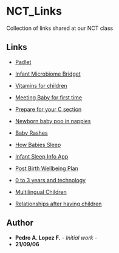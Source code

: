 # NCT_Links
Collection of links shared at our NCT class

## Links

* [Padlet](https://padlet.com/rachelpass02/m2askd7w815c)

* [Infant Microbiome Bridget](https://m.youtube.com/watch?feature=youtu.be&v=kL9CvS3BlNQ)

* [Vitamins for children](https://www.nhs.uk/conditions/baby/weaning-and-feeding/vitamins-for-children/)

* [Meeting Baby for first time](https://www.google.co.uk/amp/s/www.unicef.org.uk/babyfriendly/baby-friendly-resources/relationship-building-resources/meeting-baby-for-the-first-time-video/amp/)

* [Prepare for your C section](https://www.tommys.org/pregnancy-information/giving-birth/caesarean-section/how-prepare-your-c-section)

* [Newborn baby poo in nappies](https://www.nct.org.uk/baby-toddler/nappies-and-poo/newborn-baby-poo-nappies-what-expect)

* [Baby Rashes](https://www.nhs.uk/conditions/rashes-babies-and-children/)

* [How Babies Sleep](https://www.basisonline.org.uk/how-babies-sleep/)

* [Infant Sleep Info App](https://www.basisonline.org.uk/infant-sleep-info-app/)

* [Post Birth Wellbeing Plan](https://www.tommys.org/pregnancy-information/calculators-tools-resources/wellbeing-plan/pregnancy-and-post-birth-wellbeing-plan)

* [0 to 3 years and technology](https://wordsforlife.org.uk/activities/technology-babies-and-toddlers/)

* [Multilingual Children](https://raisingchildren.net.au/babies/connecting-communicating/bilingualism-multilingualism/raising-bilingual-children-tips)

* [Relationships after having children](https://www.nct.org.uk/life-parent/your-relationship-couple/relationship-changes/changes-your-relationships-after-having-baby)


## Author

* **Pedro A. Lopez F.** - *Initial work* - 
* **21/09/06**
